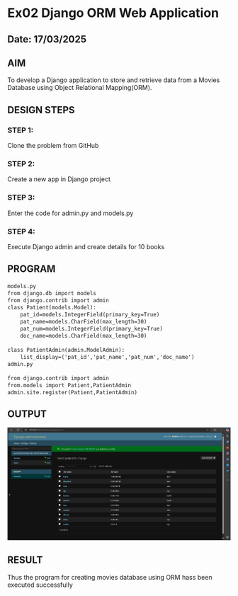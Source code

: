 # Ex02 Django ORM Web Application
## Date: 17/03/2025

## AIM
To develop a Django application to store and retrieve data from a Movies Database using Object Relational Mapping(ORM).


## DESIGN STEPS

### STEP 1:
Clone the problem from GitHub

### STEP 2:
Create a new app in Django project

### STEP 3:
Enter the code for admin.py and models.py

### STEP 4:
Execute Django admin and create details for 10 books

## PROGRAM
```
models.py
from django.db import models
from django.contrib import admin
class Patient(models.Model):
    pat_id=models.IntegerField(primary_key=True)
    pat_name=models.CharField(max_length=30)
    pat_num=models.IntegerField(primary_key=True)
    doc_name=models.CharField(max_length=30)

class PatientAdmin(admin.ModelAdmin):
    list_display=('pat_id','pat_name','pat_num','doc_name')
admin.py

from django.contrib import admin
from.models import Patient,PatientAdmin
admin.site.register(Patient,PatientAdmin)
```
## OUTPUT
![alt text](image.png)

## RESULT
Thus the program for creating movies database using ORM hass been executed successfully
